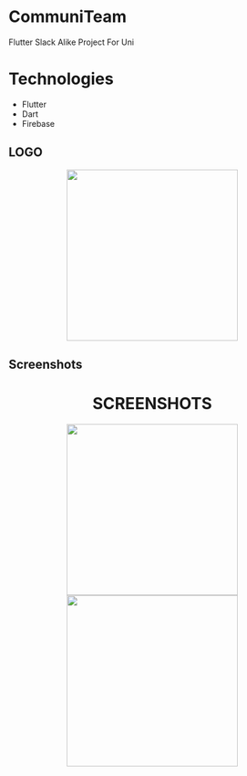 # CommuniTeam
Flutter Slack Alike Project For Uni

# Technologies
* Flutter
* Dart
* Firebase

## LOGO
<p float="left" align="center">
<img src="https://github.com/MariemAbdi/CommuniTeam/assets/100727442/ba112143-0def-4b07-a530-b7956ed28552" width="300">
</p>

## Screenshots
<h1 align="center">SCREENSHOTS</h1>
<p float="left" align="center">
<img src="https://github.com/MariemAbdi/CommuniTeam/assets/100727442/2f9ea9ef-df27-4d20-8952-7c31fa8fa3e9" width="300">
<img src="https://github.com/MariemAbdi/CommuniTeam/assets/100727442/1ab65f5b-8dcd-47d3-8769-422529e56dd0" width="300">
</p>
